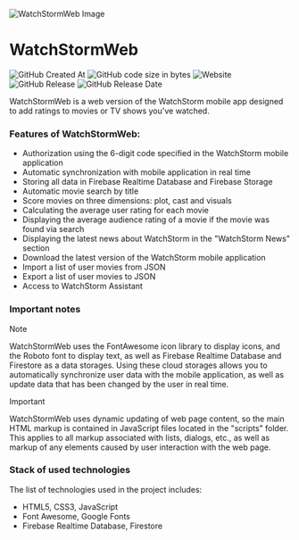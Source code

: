 ![WatchStormWeb Image](https://i.ibb.co/QdrRvGs/Watch-Storm-Web.jpg)
# WatchStormWeb
![GitHub Created At](https://img.shields.io/github/created-at/KolyaFedorenko/WatchStormWeb)
![GitHub code size in bytes](https://img.shields.io/github/languages/code-size/KolyaFedorenko/WatchStormWeb?color=brighteen)
![Website](https://img.shields.io/website?url=https%3A%2F%2Fwatchstorm.ru%2F)
![GitHub Release](https://img.shields.io/github/v/release/KolyaFedorenko/WatchStormWeb?color=brighteen)
![GitHub Release Date](https://img.shields.io/github/release-date/KolyaFedorenko/WatchStormWeb)

WatchStormWeb is a web version of the WatchStorm mobile app designed to add ratings to movies or TV shows you've watched.

### Features of WatchStormWeb:
- Authorization using the 6-digit code specified in the WatchStorm mobile application
- Automatic synchronization with mobile application in real time
- Storing all data in Firebase Realtime Database and Firebase Storage
- Automatic movie search by title
- Score movies on three dimensions: plot, cast and visuals
- Calculating the average user rating for each movie
- Displaying the average audience rating of a movie if the movie was found via search
- Displaying the latest news about WatchStorm in the "WatchStorm News" section
- Download the latest version of the WatchStorm mobile application
- Import a list of user movies from JSON
- Export a list of user movies to JSON
- Access to WatchStorm Assistant

### Important notes
> [!NOTE]  
> WatchStormWeb uses the FontAwesome icon library to display icons, and the Roboto font to display text, as well as Firebase Realtime Database and Firestore as a data storages.
> Using these cloud storages allows you to automatically synchronize user data with the mobile application, as well as update data that has been changed by the user in real time.

> [!IMPORTANT]  
> WatchStormWeb uses dynamic updating of web page content, so the main HTML markup is contained in JavaScript files located in the "scripts" folder.
> This applies to all markup associated with lists, dialogs, etc., as well as markup of any elements caused by user interaction with the web page.

### Stack of used technologies
The list of technologies used in the project includes:
- HTML5, CSS3, JavaScript
- Font Awesome, Google Fonts
- Firebase Realtime Database, Firestore
